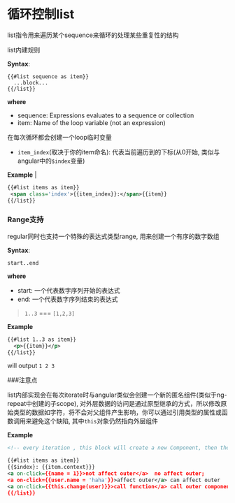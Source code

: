 # 循环控制list

list指令用来遍历某个sequence来循环的处理某些重复性的结构

list内建规则

__Syntax__: 

```
{{#list sequence as item}}
  ...block...
{{/list}}

```

__where__

* sequence: Expressions evaluates to a sequence or collection
* item: Name of the loop variable (not an expression)



在每次循环都会创建一个loop临时变量

* `item_index`(取决于你的item命名): 代表当前遍历到的下标(从0开始, 类似与angular中的`$index`变量) 


__Example__
| 

```xml
{{#list items as item}}
 <span class='index'>{{item_index}}:</span>{{item}}
{{/list}}


```


### Range支持

regular同时也支持一个特殊的表达式类型range, 用来创建一个有序的数字数组

__Syntax__: 

```
start..end
```

__where__

* start: 一个代表数字序列开始的表达式
* end:  一个代表数字序列结束的表达式


> `1..3` === `[1,2,3]`

__Example__

```xml
{{#list 1..3 as item}}
  <p>{{item}}</p>
{{/list}}
```

will output `1 2 3`



###注意点

list内部实现会在每次iterate时与angular类似会创建一个新的匿名组件(类似于ng-repeat中创建的子scope), 对外层数据的访问是通过原型继承的方式，所以修改原始类型的数据如字符，将不会对父组件产生影响，你可以通过引用类型的属性或函数调用来避免这个缺陷, 其中`this`对象仍然指向外层组件

__Example__

```xml
<!-- every iteration , this block will create a new Component, then the `item`, `$index` can be remained -->

{{#list items as item}}
{{$index}: {{item.context}}}
<a on-click={{name = 1}}>not affect outer</a>  no affect outer;
<a on-click={{user.name = 'haha'}}>affect outer</a> can affect outer
<a on-click={{this.change(user)}}>call function</a> call outer component, and context also at outer component 
{{/list}}
```
